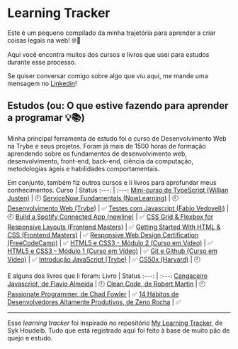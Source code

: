 # Learning Tracker
Este é um pequeno compilado da minha trajetória para aprender a criar coisas legais na web! 🌐🚀

Aqui você encontra muitos dos cursos e livros que usei para estudos durante esse processo. 

Se quiser conversar comigo sobre algo que viu aqui, me mande uma mensagem no [Linkedin](https://linkedin.com/in/brunopinhodefreitas)!
## Estudos (ou: O que estive fazendo para aprender a programar 💡📚)
Minha principal ferramenta de estudo foi o curso de Desenvolvimento Web na Trybe e seus projetos. Foram já mais de 1500 horas de formação aprendendo sobre os fundamentos de desenvolvimento web, desenvolvimento, front-end, back-end, ciência da computação, metodologias ágeis e habilidades comportamentais.

Em conjunto, também fiz outros cursos e li livros para aprofundar meus conhecimentos.
Curso | Status
:---: | :---:
[Mini-curso de TypeScript (Willian Justen)](https://www.youtube.com/watch?v=mRixno_uE2o&list=PLlAbYrWSYTiPanrzauGa7vMuve7_vnXG_) | 🕘
[ServiceNow Fundamentals (NowLearning)](https://nowlearning.servicenow.com/lxp?id=learning_path_prev&path_id=6b78901c1b748050b1c7fe631a4bcb73) | 🕘
[Desenvolvimento Web (Trybe)](https://www.betrybe.com/) | ✅
[Testes com Javascript (Fabio Vedovelli)](https://javascript.tv.br/) | 🕘
[Build a Spotify Connected App (newline)](https://www.newline.co/courses/build-a-spotify-connected-app) | ✅
[CSS Grid & Flexbox for Responsive Layouts (Frontend Masters)](https://frontendmasters.com/courses/css-grid-flexbox-v2/) | ✅
[Getting Started With HTML & CSS (Frontend Masters)](https://frontendmasters.com/courses/getting-started-css/) | ✅
[Responsive Web Design Certification (FreeCodeCamp)](https://www.freecodecamp.org/learn/responsive-web-design/) | ✅
[HTML5 e CSS3 - Módulo 2 (Curso em Vídeo)](https://www.youtube.com/playlist?list=PLHz_AreHm4dlUpEXkY1AyVLQGcpSgVF8s) | ✅
[HTML5 e CSS3 - Módulo 1 (Curso em Vídeo)](https://www.youtube.com/playlist?list=PLHz_AreHm4dkZ9-atkcmcBaMZdmLHft8n) | ✅
[Git e Github (Curso em Vídeo)](https://youtube.com/playlist?list=PLHz_AreHm4dm7ZULPAmadvNhH6vk9oNZA) | ✅
[Introdução JavaScript (Trybe)](https://freecourse.betrybe.com/) | ✅
[CS50x (Harvard)](https://cs50.harvard.edu/x/2021/) | 🕘

E alguns dos livros que li foram: 
Livro | Status
:---: | :---:
[Cangaceiro Javascript, de Flavio Almeida](https://www.goodreads.com/pt/book/show/36003054-cangaceiro-javascript) | 🕘
[Clean Code, de Robert Martin](https://www.goodreads.com/book/show/3735293-clean-code) | 🕘 
[Passionate Programmer, de Chad Fowler](https://www.goodreads.com/book/show/6399113-the-passionate-programmer?) | ✅
[14 Hábitos de Desenvolvedores Altamente Produtivos, de Zeno Rocha](https://www.goodreads.com/book/show/54520523-14-h-bitos-de-desenvolvedores-altamente-produtivos) | ✅

***
Esse _learning tracker_ foi inspirado no repositório [My Learning Tracker](https://github.com/Syknapse/My-Learning-Tracker), de Syk Houdeib. Tudo que está registrado aqui foi feito à base de muito pão de quejo e estudo.
